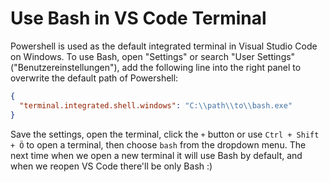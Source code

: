 # Use Bash in VS Code Terminal

Powershell is used as the default integrated terminal in Visual Studio Code on Windows. To use Bash, open "Settings" or search "User Settings"("Benutzereinstellungen"), add the following line into the right panel to overwrite the default path of Powershell:

```json
{
  "terminal.integrated.shell.windows": "C:\\path\\to\\bash.exe"
}
```

Save the settings, open the terminal, click the `+` button or use `Ctrl + Shift + Ö` to open a terminal, then choose `bash` from the dropdown menu. The next time when we open a new terminal it will use Bash by default, and when we reopen VS Code there'll be only Bash :)
